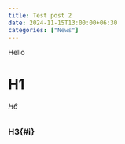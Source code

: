 ```yaml
---
title: Test post 2
date: 2024-11-15T13:00:00+06:30
categories: ["News"]
---
```

Hello
<!--more-->
# H1
###### H6
### H3{#i}